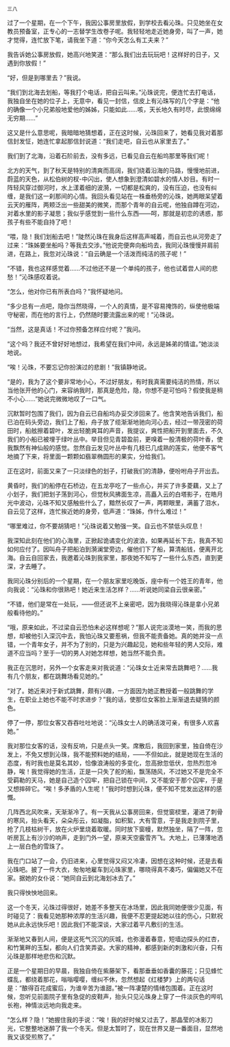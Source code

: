    三八 

   过了一个星期，在一个下午，我因公事房里放假，到学校去看沁珠。只见她坐在女教员预备室，正专心的一志替学生改卷子呢。我轻轻地走近她身旁，叫了一声，她才觉得，连忙放下笔，请我坐下道：“你今天怎么有工夫来？”

   我告诉她公事房放假，她高兴地笑道：“那么我们出去玩玩吧！这样好的日子，又遇到你放假！”

   “好，但是到哪里去？”我说。

   “我们到北海去划船，等我打个电话，把自云叫来。”沁珠说完，便连忙去打电话，我独自坐在她的位子上，无意中，看见一封信，信皮上有沁珠写的几个字是：“他的确像一个小兄弟般地爱他的姊姊，只能如此……咳，天长地久有时尽，此恨绵绵无穷期……”

   这又是什么意思呢，我暗暗地猜想着，正在这时候，沁珠回来了，她看见我对着那信封发怔，她连忙拿起那信封说道：“我们走吧，自云也从家里去了。”

   我们到了北海，沿着石阶前去，没有多远，已看见自云在船坞那里等我们呢！

   北方的天气，到了秋天是特别的清爽而高阔，我们绕着沿海的马路，慢慢地前进，蔚蓝的天色，从松伯树的杈-中闪出，使人想象到澄清如碧水的情人妙目。有时一阵轻风穿过御河时，水上漾着细的波漪，一切都是松爽的，没有压迫，也没有纠缠，是我们这一刹那间的心情。我回头看见站在一株垂杨旁的沁珠，她两眼呆望着云天的雁阵，两颊泛出一些甜美的微笑，而那个青年的自云呢，他独自蹲在河边，对着水里的影子凝思；我似乎感觉到一些什么东西——呵，那就是初恋的诱惑，那孩子有些不能自持了吧！

   “喂，隐！我们划船去吧！”陡然沁珠在我身后这样高声喊着，而自云也从河旁走了过来：“珠姊要坐船吗？等我去交涉。”他说完便奔向船坞去，我同沁珠慢慢并肩前进，在路上，我忽对沁珠说：“自云确是一个活泼而纯洁的孩子呢！”

   “不错，我也这样感觉着……不过他还不是一个单纯的孩子，他也试着尝人间的悲愁！”沁珠感叹着说。

   “怎么，他对你已有所表白吗？”我怀疑地问。

   “多少总有一点吧，隐你当然晓得，一个人的真情，是不容易掩饰的，纵使他极端守秘密，而在他的言行上，仍然随时要流露出来的呢！”沁珠说。

   “当然，这是真话！不过你预备怎样应付呢？”我问。

   “这个吗？我还不曾好好地想过，我希望在我们中间，永远是姊弟的情谊。”她淡淡地说。

   “唉！沁珠，不要忘记你扮演过的悲剧！”我镇静地说。

   “是的，我为了这个要非常地小心，不过好朋友，有时我真需要纯洁的热情，所以当他张开他的心门，来容纳我时，那真是危险，隐，你想不是可怕吗？假使我是稍不小心……”她说完微微地叹了一口气。

   沉默暂时包围了我们，因为自云已自船坞办妥交涉回来了。他含笑地告诉我们，船已泊在码头旁边，我们上了船，舟子放了缆渐渐地驰向河心去，经过一带茂密的荷田时，船舷擦着碧叶，发出轻脆爽耳的声音，我提议，爽性把船开到里面去，不久我们的小船已被埋于绿叶丛中。举目但见青碧盈前，更嗅着一股清极的荷叶香，使我飘然有神仙般的感觉。忽然自云发见叶丛中有几枝已几成熟的莲实，他便不客气地摘了下来，将里面一颗颗如翡翠椭圆形的果实，分给我们。

   正在这时，前面又来了一只淡绿色的划子，打破我们的清静，便吩咐舟子开出去。

   黄昏时，我们的船停在石桥边，在五龙亭吃了一些点心，并买了许多菱藕，又上了小划子，我们把划子荡到河心，但觉秋风拂面生凉，高矗入云的白塔影子，在皓月光中波动，沁珠不知又感触些什么了，黯然长叹了一声，两颗眼里，满蓄了泪水，自云见了这样，连忙挨近她的身旁，低声道：“珠姊，作什么难过！”

   “哪里难过，你不要胡猜吧！”沁珠说着又勉强一笑。自云也不禁低头叹息！

   我深知此刻在他们的心海里，正掀起诡谲变化的波浪，如果再延长下去，我真不知如何应付了。因叫舟子把船泊到漪澜堂旁边，催他们下了船，算清船钱，便离开北海。自云自回家去，我邀着沁珠到我家里，那夜她不知写了一些什么东西，直到更深，才去睡了。

   我同沁珠分别后的一个星期，在一个朋友家里吃晚饭，座中有一个姓王的青年，他向我说：“沁珠和你很熟吧！她近来生活怎样？……听说她同梁自云很亲密。”

   “不错，他们是常在一处玩，——但还说不上亲密吧，因为我晓得沁珠是拿小兄弟般看待他的。”

   “哦，原来如此，不过梁自云恐怕未必这样想呢？”那人说完淡漠地一笑，而我的思想，却被他引入深沉中去，我怕沁珠又要惹祸，但我不能责备她。真的她并没一点错，一个青年女子，并不为了别的，只是为兴趣起见，她和些年轻的男人交际，难道不应当吗？至于一切的男人对她怎样想，她当然不能负责。

   我正在沉思时，另外一个女客走来对我说道：“沁珠女士近来常去跳舞吧？……我有几个朋友，都在跳舞场看见她的。”

   “对了。她近来对于新式跳舞，颇有兴趣，一方面因为她正教授着一般跳舞的学生，在职业上她也不能不时求进步？”我的话，使那位女客脸上渐渐退去疑猜的颜色。

   停了一停，那位女客又吞吞吐吐地说：“沁珠女士人的确活泼可亲，有很多人欢喜她。”

   我对那位女客的话，没有反响，只是点头一笑。席散后，我回到家里，独自倚在沙发上，不免又想到沁珠，我不能预料她的结局，——不但如此，就是她现在生活的态度，有时我也是莫名其妙，恰像浪涛般的多变化，忽高掀忽低伏，忽热烈忽冷静，唉！我觉得她的生活，正是一只失了舵的船，飘荡随风，不过她又不是完全不受羁勒的天马，她是自己造个囚牢，把自己锁在中间，又不能安于那个囚牢，于是又想摔碎它。“唉！多矛盾的人生呢！”我时时想到沁珠，便不知不觉发出这样的感慨。

   几阵西北风吹来，天渐渐冷了。有一天我从公事房回来，但觉窗棂里，灌进了刺骨的寒风，抬头看天，朵朵彤云，如凝脂，如积絮，大有雪意，于是我走到院子里，抢了几枝枯树干，放在火炉里烧着取暖。同时放下窗幔，默然独坐，隔了一阵，忽听房瓦上有沙沙的响声，走到门外一望，原来天空霰雪齐飞。大地上，已薄薄地洒上一层白色的雪珠了。

   我在门口站了一会，仍旧进来，心里觉得又闷又冷凄，因想在这种时候，还是去看沁珠吧。披了一件大衣，匆匆地雇车到沁珠家里，哪晓得真不凑巧，偏偏她又不在家。据她的女仆说：“她同自云到北海划冰去了。”

   我只得怏怏地回来。

   这一个冬天，沁珠过得很好，她差不多整天在冰场里，因此我同她便很少见面，有时碰见了：我看见她那种浓厚的生活兴趣，我便不忍更提起她以往的伤心，只默祝她从此永远快乐吧！因此我们不能深谈，大家过着平凡敷衍的生活。

   渐渐地又春到人间，便是这死气沉沉的灰城，也弥漫着春意，短墙边探头的红杏，和竹篱畔的玉梨，都向人们含笑弄姿。大家的精神，都感到新的刺激和兴奋，只有沁珠是那样地悲伤和沉默。

   正是一个星期日的早晨，我独自倚在紫藤架下，看那垂垂如香囊的藤花；只见蜂忙蝶乱，都绕着那花，嗡嗡嘤嘤，缠纠不休，忽然想起《红楼梦》上的两句话是：“酿得百花成蜜后，为谁辛苦为谁甜。”被一阵凄楚的情绪包围着。正在这时候，忽听见前面院子里有急促的皮鞋声，抬头只见沁珠身上穿了一件淡灰色的哔叽长袍，神情淡远地向我走来。

   “怎么样？隐！”她握住我的手说：“唉！我的好时候又过去了，那晶莹的冰影刀光，它整整地迷醉了我一个冬天。但是太暂时了，现在世界又是一番面目，显然地我又该受煎熬了。”

